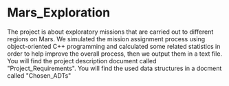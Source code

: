# Mars_Exploration
The project is about exploratory missions that are carried out to different regions on Mars. We simulated the mission assignment process using object-oriented C++ programming and calculated some related statistics in order to help improve the overall process, then we output them in a text file.
You will find the project description document called "Project_Requirements".
You will find the used data structures in a docment called "Chosen_ADTs"
